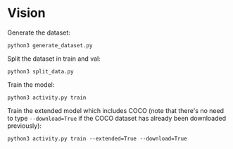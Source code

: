 # Vision

Generate the dataset:
~~~~
python3 generate_dataset.py
~~~~

Split the dataset in train and val:
~~~~
python3 split_data.py
~~~~

Train the model:
~~~~
python3 activity.py train
~~~~

Train the extended model which includes COCO (note that there's no need to type
`--download=True` if the COCO dataset has already been downloaded previously):
~~~~
python3 activity.py train --extended=True --download=True
~~~~
